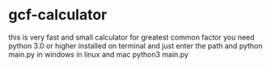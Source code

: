# gcf-calculator
this is very fast and small calculator for greatest common factor
you need python 3.0 or higher installed on terminal and just enter the path and python main.py in windows in linux and mac python3 main.py
